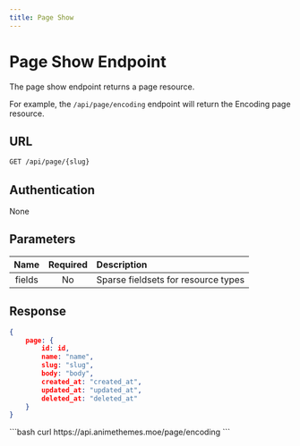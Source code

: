 ```yaml
---
title: Page Show
---
```


<Block>

# Page Show Endpoint

The page show endpoint returns a page resource.

For example, the `/api/page/encoding` endpoint will return the Encoding page resource.

## URL

```sh
GET /api/page/{slug}
```

## Authentication

None

## Parameters

| Name    | Required | Description                                             |
| :-----: | :------: | :------------------------------------------------------ |
| fields  | No       | Sparse fieldsets for resource types                     |

## Response

```json
{
    page: {
        id: id,
        name: "name",
        slug: "slug",
        body: "body",
        created_at: "created_at",
        updated_at: "updated_at",
        deleted_at: "deleted_at"
    }
}
```

<Example>

<CURL>
```bash
curl https://api.animethemes.moe/page/encoding
```
</CURL>

</Example>

</Block>